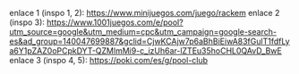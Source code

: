 enlace 1 (inspo 1, 2): https://www.minijuegos.com/juego/rackem
enlace 2 (inspo 3): https://www.1001juegos.com/e/pool?utm_source=google&utm_medium=cpc&utm_campaign=google-search-es&ad_group=140047699887&gclid=CjwKCAjw7p6aBhBiEiwA83fGulT1fdfLya6Y1pZAZ0oPCpkDYT-QZMlmMi9-c_izUh6ar-lZTEu35hoCHL0QAvD_BwE
enlace 3 (inspo 4, 5): https://poki.com/es/g/pool-club
